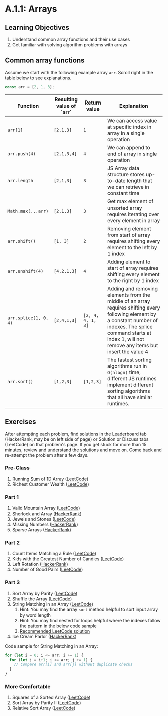 # A.1.1: Arrays

## Learning Objectives

1. Understand common array functions and their use cases
2. Get familiar with solving algorithm problems with arrays

## Common array functions&#x20;

Assume we start with the following example array `arr`. Scroll right in the table below to see explanations.

```javascript
const arr = [2, 1, 3];
```

| Function              | Resulting value of \`arr\` | Return value      | Explanation                                                                                                                                                                                                                |
| --------------------- | -------------------------- | ----------------- | -------------------------------------------------------------------------------------------------------------------------------------------------------------------------------------------------------------------------- |
| `arr[1]`              | `[2,1,3]`                  | `1`               | We can access value at specific index in array in a single operation                                                                                                                                                       |
| `arr.push(4)`         | `[2,1,3,4]`                | `4`               | We can append to end of array in single operation                                                                                                                                                                          |
| `arr.length`          | `[2,1,3]`                  | `3`               | JS Array data structure stores up-to-date length that we can retrieve in constant time                                                                                                                                     |
| `Math.max(...arr)`    | `[2,1,3]`                  | `3`               | Get max element of unsorted array requires iterating over every element in array                                                                                                                                           |
| `arr.shift()`         | `[1, 3]`                   | `2`               | Removing element from start of array requires shifting every element to the left by 1 index                                                                                                                                |
| `arr.unshift(4)`      | `[4,2,1,3]`                | `4`               | Adding element to start of array requires shifting every element to the right by 1 index                                                                                                                                   |
| `arr.splice(1, 0, 4)` | `[2,4,1,3]`                | `[2, 4, 4, 1, 3]` | Adding and removing elements from the middle of an array requires shifting every following element by a constant number of indexes. The splice command starts at index 1, will not remove any items but insert the value 4 |
| `arr.sort()`          | `[1,2,3]`                  | `[1,2,3]`         | The fastest sorting algorithms run in `O(nlogn)` time, different JS runtimes implement different sorting algorithms that all have similar runtimes.                                                                        |

## Exercises

After attempting each problem, find solutions in the Leaderboard tab (HackerRank, may be on left side of page) or Solution or Discuss tabs (LeetCode) on that problem's page. If you get stuck for more than 15 minutes, review and understand the solutions and move on. Come back and re-attempt the problem after a few days.

### Pre-Class

1. Running Sum of 1D Array (<a href="https://leetcode.com/problems/running-sum-of-1d-array/" target="_blank">LeetCode</a>)
2. Richest Customer Wealth (<a href="https://leetcode.com/problems/richest-customer-wealth/" target="_blank">LeetCode</a>)

### Part 1

1. Valid Mountain Array (<a href="https://leetcode.com/problems/valid-mountain-array" target="_blank">LeetCode</a>)
2. Sherlock and Array (<a href="https://www.hackerrank.com/challenges/sherlock-and-array/problem?isFullScreen=true" target="_blank">HackerRank</a>)
3. Jewels and Stones (<a href="https://leetcode.com/problems/jewels-and-stones/" target="_blank">LeetCode</a>)
4. Missing Numbers (<a href="https://www.hackerrank.com/challenges/missing-numbers/problem?isFullScreen=true" target="_blank">HackerRank</a>)
5. Sparse Arrays (<a href="https://www.hackerrank.com/challenges/sparse-arrays/problem?isFullScreen=true" target="_blank">HackerRank</a>)

### Part 2

1. Count Items Matching a Rule (<a href="https://leetcode.com/problems/count-items-matching-a-rule/" target="_blank">LeetCode</a>)
2. Kids with the Greatest Number of Candies (<a href="https://leetcode.com/problems/kids-with-the-greatest-number-of-candies/" target="_blank">LeetCode</a>)
3. Left Rotation (<a href="https://www.hackerrank.com/challenges/array-left-rotation/problem?isFullScreen=true" target="_blank">HackerRank</a>)
4. Number of Good Pairs (<a href="https://leetcode.com/problems/number-of-good-pairs/" target="_blank">LeetCode</a>)

### Part 3

1. Sort Array by Parity (<a href="https://leetcode.com/problems/sort-array-by-parity/" target="_blank">LeetCode</a>)
2. Shuffle the Array (<a href="https://leetcode.com/problems/shuffle-the-array/" target="_blank">LeetCode</a>)
3. String Matching in an Array (<a href="https://leetcode.com/problems/string-matching-in-an-array/" target="_blank">LeetCode</a>)
   1. Hint: You may find the array `sort` method helpful to sort input array by word length
   2. Hint: You may find nested for loops helpful where the indexes follow the pattern in the below code sample
   3. <a href="https://leetcode.com/problems/string-matching-in-an-array/discuss/930878/Clean-JavaScript-Solution" target="_blank">Recommended LeetCode solution</a>
4. Ice Cream Parlor (<a href="https://www.hackerrank.com/challenges/icecream-parlor/problem?isFullScreen=true" target="_blank">HackerRank</a>)

Code sample for String Matching in an Array:

```javascript
for (let i = 0; i <= arr; i += 1) {
  for (let j = i+1; j <= arr; j += 1) {
    // Compare arr[i] and arr[j] without duplicate checks
  }
}
```

### More Comfortable

1. Squares of a Sorted Array (<a href="https://leetcode.com/problems/squares-of-a-sorted-array/" target="_blank">LeetCode</a>)
2. Sort Array by Parity II (<a href="https://leetcode.com/problems/sort-array-by-parity-ii" target="_blank">LeetCode</a>)
3. Relative Sort Array (<a href="https://leetcode.com/problems/relative-sort-array/" target="_blank">LeetCode</a>)
